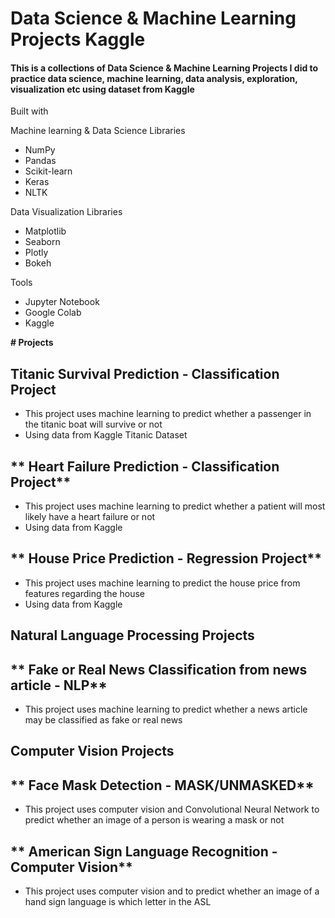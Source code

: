 # Data Science & Machine Learning Projects Kaggle

#### This is a collections of Data Science & Machine Learning Projects I did to practice data science, machine learning, data analysis, exploration, visualization etc using dataset from Kaggle


Built with

Machine learning & Data Science Libraries

* NumPy
* Pandas
* Scikit-learn
* Keras
* NLTK


Data Visualization Libraries

* Matplotlib
* Seaborn
* Plotly
* Bokeh

Tools

* Jupyter Notebook
* Google Colab
* Kaggle


**# Projects**

## **Titanic Survival Prediction - Classification Project**

* This project uses machine learning to predict whether a passenger in the titanic boat will survive or not 
* Using data from Kaggle Titanic Dataset

## ** Heart Failure Prediction - Classification Project**

* This project uses machine learning to predict whether a patient will most likely have a heart failure or not
* Using data from Kaggle 

## ** House Price Prediction - Regression Project**

* This project uses machine learning to predict the house price from features regarding the house
* Using data from Kaggle

## Natural Language Processing Projects

## ** Fake or Real News Classification from news article - NLP**

* This project uses machine learning to predict whether a news article may be classified as fake or real news

## Computer Vision Projects

## ** Face Mask Detection - MASK/UNMASKED**

* This project uses computer vision and Convolutional Neural Network to predict whether an image of a person is wearing a mask or not 

## ** American Sign Language Recognition - Computer Vision**

* This project uses computer vision and  to predict whether an image of a hand sign language is which letter in the ASL 



